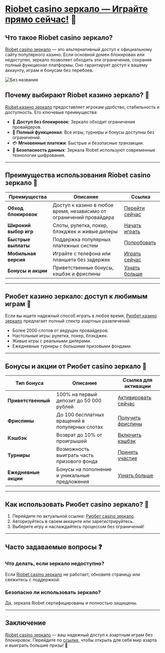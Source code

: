 # [Riobet casino зеркало — Играйте прямо сейчас!](https://brandplay.link/dtx89f2L) 🎰

## Что такое Riobet casino зеркало?

[Riobet casino зеркало](https://brandplay.link/dtx89f2L) — это альтернативный доступ к официальному сайту популярного казино. Если основной домен блокирован или недоступен, зеркало позволяет обходить эти ограничения, сохраняя полный функционал платформы. Оно гарантирует доступ к вашему аккаунту, играм и бонусам без перебоев.

![Без названия](https://github.com/user-attachments/assets/e4abb114-4787-451b-8e1d-8d536f0b5840)

## Почему выбирают Riobet казино зеркало? 🌟

[Riobet казино зеркало](https://brandplay.link/dtx89f2L) предоставляет игрокам удобство, стабильность и доступность. Его ключевые преимущества:

- 🚀 **Доступ без блокировок**: Зеркало обходит ограничения провайдеров.
- 🎲 **Полный функционал**: Все игры, турниры и бонусы доступны без ограничений.
- 💳 **Мгновенные платежи**: Быстрые и безопасные транзакции.
- 🔐 **Безопасность данных**: Зеркала Riobet используют современные технологии шифрования.

---

## Преимущества использования Riobet casino зеркало 💎

| **Преимущества**                 | **Описание**                                                                                              | **Ссылка**                                           |
|-----------------------------------|----------------------------------------------------------------------------------------------------------|-----------------------------------------------------|
| **Обход блокировок**              | Доступ к казино в любое время, независимо от ограничений провайдера                                       | [Перейти сейчас](https://brandplay.link/dtx89f2L)   |
| **Широкий выбор игр**             | Слоты, рулетка, покер, блэкджек и живые дилеры                                                            | [Начать играть](https://brandplay.link/dtx89f2L)    |
| **Быстрые выплаты**               | Поддержка популярных платежных систем                                                                     | [Попробовать](https://brandplay.link/dtx89f2L)      |
| **Мобильная версия**              | Играйте с телефона или планшета без задержек                                                              | [Играть сейчас](https://brandplay.link/dtx89f2L)    |
| **Бонусы и акции**                | Приветственные бонусы, кэшбэк и фриспины                                                                  | [Узнать больше](https://brandplay.link/dtx89f2L)    |

---

## Риобет казино зеркало: доступ к любимым играм 🎰

Если вы ищете надежный способ играть в любое время, [Риобет казино зеркало](https://brandplay.link/dtx89f2L) предлагает полный спектр азартных развлечений:

- Более 2000 слотов от ведущих провайдеров.
- Настольные игры: рулетка, покер, блэкджек.
- Живые игры с реальными дилерами.
- Ежедневные турниры с большими призовыми фондами.

---

## Бонусы и акции от Риобет casino зеркало 🎁

| **Тип бонуса**       | **Описание**                                         | **Ссылка для активации**                          |
|-----------------------|-----------------------------------------------------|--------------------------------------------------|
| **Приветственный**    | 100% на первый депозит до 50 000 рублей             | [Активировать сейчас](https://brandplay.link/dtx89f2L) |
| **Фриспины**          | До 100 бесплатных вращений в популярных слотах      | [Получить фриспины](https://brandplay.link/dtx89f2L)    |
| **Кэшбэк**            | Возврат до 10% от проигрышей                        | [Включить кэшбэк](https://brandplay.link/dtx89f2L)       |
| **Турниры**           | Возможность выиграть часть призового фонда          | [Принять участие](https://brandplay.link/dtx89f2L)       |
| **Ежедневные акции**  | Бонусы на пополнение и уникальные предложения       | [Узнать больше](https://brandplay.link/dtx89f2L)         |

---

## Как использовать Риобет casino зеркало? 📲

1. Перейдите по актуальной ссылке: [Риобет casino зеркало](https://brandplay.link/dtx89f2L).
2. Авторизуйтесь в своем аккаунте или зарегистрируйтесь.
3. Выберите игру и наслаждайтесь процессом без ограничений!

---

## Часто задаваемые вопросы ❓

### **Что делать, если зеркало недоступно?**
Если [Riobet casino зеркало](https://brandplay.link/dtx89f2L) не работает, обновите страницу или свяжитесь с поддержкой.

### **Безопасно ли использовать зеркало?**
Да, зеркала Riobet сертифицированы и полностью защищены.

---

## Заключение

[Riobet casino зеркало](https://brandplay.link/dtx89f2L) — ваш надежный доступ к азартным играм без блокировок. Перейдите по [ссылке](https://brandplay.link/dtx89f2L), чтобы открыть для себя мир азарта и выиграть большие призы! 🎉
